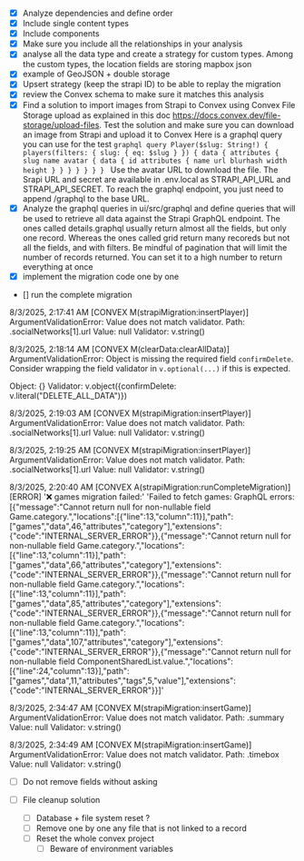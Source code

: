 - [x] Analyze dependencies and define order
- [x] Include single content types
- [x] Include components
- [x] Make sure you include all the relationships in your analysis
- [x] analyse all the data type and create a strategy for custom types. Among the custom types, the location fields are storing mapbox json
- [x] example of GeoJSON + double storage
- [x] Upsert strategy (keep the strapi ID) to be able to replay the migration
- [x] review the Convex schema to make sure it matches this analysis
- [x] Find a solution to import images from Strapi to Convex using Convex File Storage upload as explained in this doc https://docs.convex.dev/file-storage/upload-files. Test the solution and make sure you can download an image from Strapi and upload it to Convex
      Here is a graphql query you can use for the test
      `graphql
    query Player($slug: String!) {
      players(filters: { slug: { eq: $slug } }) {
        data {
          attributes {
            slug
            name
            avatar {
              data {
                id
                attributes {
                  name
                  url
                  blurhash
                  width
                  height
                }
              }
            }
          }
        }
      }
    }
    `
      Use the avatar URL to download the file.
      The Srapi URL and secret are available in .env.local as STRAPI_API_URL and STRAPI_API_SECRET. To reach the graphql endpoint, you just need to append /graphql to the base URL.
- [x] Analyze the graphql queries in ui/src/graphql and define queries that will be used to retrieve all data against the Strapi GraphQL endpoint. The ones called details.graphql usually return almost all the fields, but only one record. Whereas the ones called grid return many recoreds but not all the fields, and with filters. Be mindful of pagination that will limit the number of records returned. You can set it to a high number to return everything at once
- [x] implement the migration code one by one
- [] run the complete migration

8/3/2025, 2:17:41 AM [CONVEX M(strapiMigration:insertPlayer)] ArgumentValidationError: Value does not match validator.
Path: .socialNetworks[1].url
Value: null
Validator: v.string()

8/3/2025, 2:18:14 AM [CONVEX M(clearData:clearAllData)] ArgumentValidationError: Object is missing the required field `confirmDelete`. Consider wrapping the field validator in `v.optional(...)` if this is expected.

Object: {}
Validator: v.object({confirmDelete: v.literal("DELETE_ALL_DATA")})

8/3/2025, 2:19:03 AM [CONVEX M(strapiMigration:insertPlayer)] ArgumentValidationError: Value does not match validator.
Path: .socialNetworks[1].url
Value: null
Validator: v.string()

8/3/2025, 2:19:25 AM [CONVEX M(strapiMigration:insertPlayer)] ArgumentValidationError: Value does not match validator.
Path: .socialNetworks[1].url
Value: null
Validator: v.string()

8/3/2025, 2:20:40 AM [CONVEX A(strapiMigration:runCompleteMigration)] [ERROR] '❌ games migration failed:' 'Failed to fetch games: GraphQL errors: [{"message":"Cannot return null for non-nullable field Game.category.","locations":[{"line":13,"column":11}],"path":["games","data",46,"attributes","category"],"extensions":{"code":"INTERNAL_SERVER_ERROR"}},{"message":"Cannot return null for non-nullable field Game.category.","locations":[{"line":13,"column":11}],"path":["games","data",66,"attributes","category"],"extensions":{"code":"INTERNAL_SERVER_ERROR"}},{"message":"Cannot return null for non-nullable field Game.category.","locations":[{"line":13,"column":11}],"path":["games","data",85,"attributes","category"],"extensions":{"code":"INTERNAL_SERVER_ERROR"}},{"message":"Cannot return null for non-nullable field Game.category.","locations":[{"line":13,"column":11}],"path":["games","data",107,"attributes","category"],"extensions":{"code":"INTERNAL_SERVER_ERROR"}},{"message":"Cannot return null for non-nullable field ComponentSharedList.value.","locations":[{"line":24,"column":13}],"path":["games","data",11,"attributes","tags",5,"value"],"extensions":{"code":"INTERNAL_SERVER_ERROR"}}]'

8/3/2025, 2:34:47 AM [CONVEX M(strapiMigration:insertGame)] ArgumentValidationError: Value does not match validator.
Path: .summary
Value: null
Validator: v.string()

8/3/2025, 2:34:49 AM [CONVEX M(strapiMigration:insertGame)] ArgumentValidationError: Value does not match validator.
Path: .timebox
Value: null
Validator: v.string()

- [ ] Do not remove fields without asking

- [ ] File cleanup solution
  - [ ] Database + file system reset ?
  - [ ] Remove one by one any file that is not linked to a record
  - [ ] Reset the whole convex project
    - [ ] Beware of environment variables
